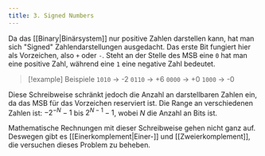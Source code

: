 ```yaml
---
title: 3. Signed Numbers
---
```

Da das [[Binary|Binärsystem]] nur positive Zahlen darstellen kann, hat man sich "Signed" Zahlendarstellungen ausgedacht. Das erste Bit fungiert hier als Vorzeichen, also `+` oder `-`. Steht an der Stelle des MSB eine `0` hat man eine positive Zahl, während eine `1` eine negative Zahl bedeutet.

> [!example] Beispiele
> `1010` -> -2
> `0110` -> +6
> `0000` -> +0
> `1000` -> -0

Diese Schreibweise schränkt jedoch die Anzahl an darstellbaren Zahlen ein, da das MSB für das Vorzeichen reserviert ist. Die Range an verschiedenen Zahlen ist: $-2^{-N}-1$ bis $2^{N-1}-1$, wobei $N$ die Anzahl an Bits ist.

Mathematische Rechnungen mit dieser Schreibweise gehen nicht ganz auf. Deswegen gibt es [[Einerkomplement|Einer-]] und [[Zweierkomplement]], die versuchen dieses Problem zu beheben.